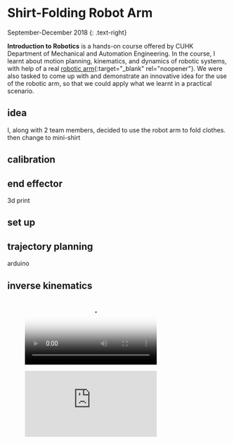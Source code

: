 # Shirt-Folding Robot Arm
September-December 2018 
{: .text-right}

**Introduction to Robotics** is a hands-on course offered by CUHK Department of Mechanical and Automation Engineering. In the course, I learnt about motion planning, kinematics, and dynamics of robotic systems, with help of a real [robotic arm](http://www.cuhk.edu.hk/english/features/darwin-lau.html){:target="_blank" rel="noopener"}. We were also tasked to come up with and demonstrate an innovative idea for the use of the robotic arm, so that we could apply what we learnt in a practical scenario. 

## idea
I, along with 2 team members, decided to use the robot arm to fold clothes. 
then change to mini-shirt

## calibration

## end effector
3d print

## set up

## trajectory planning
arduino

## inverse kinematics

<figure class="video_container">
  <video controls="true" allowfullscreen="true" poster="/assets/images/robot arm.jpg">
    <source src="assets/images/robot arm/shirt-folding.mp4" type="video/mp4">
  </video>
</figure>

<figure class="video_container">
  <iframe src="https://www.youtube.com/watch?v=pkln_JUA41Y" frameborder="0" allowfullscreen="true"> </iframe>
</figure>
